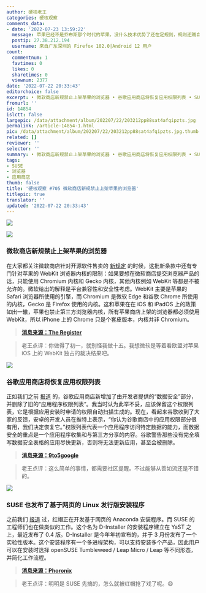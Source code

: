 ```yaml
---
author: 硬核老王
categories: 硬核观察
comments_data:
- date: '2022-07-23 13:59:22'
  message: 苹果已经不是乔布斯那个时代的苹果，没什么技术优势了还在定规则，规则还贼自私，早该弄它了
  postip: 27.38.212.194
  username: 来自广东深圳的 Firefox 102.0|Android 12 用户
count:
  commentnum: 1
  favtimes: 0
  likes: 0
  sharetimes: 0
  viewnum: 2377
date: '2022-07-22 20:33:43'
editorchoice: false
excerpt: • 微软商店新规禁止上架苹果的浏览器 • 谷歌应用商店将恢复应用权限列表 • SUSE 也发布了基于网页的 Linux 发行版安装程序
fromurl: ''
id: 14854
islctt: false
largepic: /data/attachment/album/202207/22/203212pp88sat4afqipzts.jpg
permalink: /article-14854-1.html
pic: /data/attachment/album/202207/22/203212pp88sat4afqipzts.jpg.thumb.jpg
related: []
reviewer: ''
selector: ''
summary: • 微软商店新规禁止上架苹果的浏览器 • 谷歌应用商店将恢复应用权限列表 • SUSE 也发布了基于网页的 Linux 发行版安装程序
tags:
- SUSE
- 浏览器
- 应用商店
thumb: false
title: '硬核观察 #705 微软商店新规禁止上架苹果的浏览器'
titlepic: true
translator: ''
updated: '2022-07-22 20:33:43'
---
```


![](/data/attachment/album/202207/22/203212pp88sat4afqipzts.jpg)


![](/data/attachment/album/202207/22/203226ljw5k3k55xjgsbgq.jpg)


### 微软商店新规禁止上架苹果的浏览器


在大家都关注微软商店针对开源软件售卖的 [新规定](/article-14848-1.html) 的时候，这批新条款中还有专门针对苹果的 WebKit 浏览器内核的限制：如果要想在微软商店提交浏览器产品的话，只能使用 Chromium 内核和 Gecko 内核，其他内核例如 WebKit 等都是不被允许的。微软给出的解释是平台兼容性和安全性考虑。WebKit 主要是苹果的 Safari 浏览器所使用的引擎，而 Chromium 是微软 Edge 和谷歌 Chrome 所使用的内核，Gecko 是 Firefox 使用的内核。这和苹果在在 iOS 和 iPadOS 上的政策如出一辙，苹果也禁止第三方浏览器内核，所有苹果商店上架的浏览器都必须使用 WebKit，所以 iPhone 上的 Chrome 只是个套皮版本，内核并非 Chromium。



> 
> **[消息来源：The Register](https://www.theregister.com/2022/07/08/microsoft_store_open_source_webkit/)**
> 
> 
> 



> 
> 老王点评：你做得了初一，就别怪我做十五。我想微软是等着看欧盟对苹果 iOS 上的 WebKit 独占的裁决结果吧。
> 
> 
> 


![](/data/attachment/album/202207/22/203247y2b2a2b3b8bubu61.jpg)


### 谷歌应用商店将恢复应用权限列表


正如我们之前 [报道](/article-14839-1.html) 的，谷歌应用商店新增加了由开发者提供的“数据安全”部分，并删除了旧的“应用程序权限列表”。我当时认为此举不妥，应该保留这个权限列表，它是根据应用安装时申请的权限自动扫描生成的。现在，看起来谷歌收到了大家的反馈，安卓的开发人员在推特上表示，“你认为谷歌商店中的应用权限部分很有用，我们决定恢复它。”权限列表代表一个应用程序访问特定数据的能力，而数据安全的重点是一个应用程序收集和与第三方分享的内容。谷歌警告那些没有完全填写数据安全表格的应用尽快更新，否则将无法更新应用，甚至会被删除。



> 
> **[消息来源：9to5google](https://9to5google.com/2022/07/21/google-play-permissions-list/)**
> 
> 
> 



> 
> 老王点评：这么简单的事情，都需要社区提醒。不过能够从善如流还是不错的。
> 
> 
> 


![](/data/attachment/album/202207/22/203257cgrxgvgviuikrovk.jpg)


### SUSE 也发布了基于网页的 Linux 发行版安装程序


之前我们 [报道](/article-14842-1.html) 过，红帽正在开发基于网页的 Anaconda 安装程序。而 SUSE 的工程师们也在做类似的工作。这个名为 D-Installer 的安装程序建立在 YaST 之上，最近发布了 0.4 版。D-Installer 是今年年初宣布的，并于 3 月份发布了一个实验性版本。这个安装程序有一个多进程架构，可以支持安装多个产品，因此用户可以在安装时选择 openSUSE Tumbleweed / Leap Micro / Leap 等不同形态，并简化工作流程。



> 
> **[消息来源：Phoronix](https://www.phoronix.com/scan.php?page=news_item&px=D-Installer-0.4)**
> 
> 
> 



> 
> 老王点评：明明是 SUSE 先搞的，怎么就被红帽抢了戏了呢。:smile:
> 
> 
>